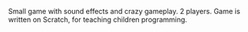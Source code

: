 Small game with sound effects and crazy gameplay. 2 players. Game is written on Scratch, for teaching children programming.
